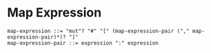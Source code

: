 # Map Expression

```ebnf
map-expression ::= "mut"? "#" "[" (map-expression-pair ("," map-expression-pair)*)? "]"
map-expression-pair ::= expression ":" expression
```
